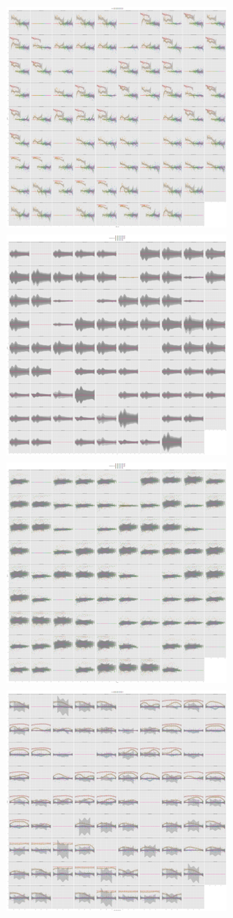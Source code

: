 ![Image](cubes_pca_dependence_feat_sample_d.png)

![Image](cubes_pca_dependence_features_d.png)

![Image](cubes_pca_dependence_samples_d.png)

![Image](cubes_pca_dependence_ballance_b_d.png)
